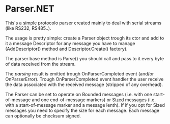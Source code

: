 # Parser.NET

This's a simple protocolo parser created mainly to deal with serial streams (like RS232, RS485..).

The usage is pretty simple: create a Parser object trough its ctor and add to it a message Descriptor
for any message you have to manage (AddDescriptor() method and Descriptor.Create() factory).

The parser base method is Parse() you should call and pass to it every byte of data received from the stream.

The *parsing* result is emitted trough OnParserCompleted event (and/or OnParserError).
Trough OnParserCompleted event handler the user receive the data associated with the received message (stripped 
of any overhead).

The Parser can be set to operate on Bounded messages (i.e. with one start-of-message and one end-of-message markers)
or Sized messages (i.e. with a start-of-message marker and a message lenth). If if you opt for Sized messages you 
need to specify the size for each message. Each message can optionally be checksum signed.
